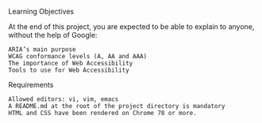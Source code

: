 Learning Objectives

At the end of this project, you are expected to be able to explain to anyone, without the help of Google:

    ARIA’s main purpose
    WCAG conformance levels (A, AA and AAA)
    The importance of Web Accessibility
    Tools to use for Web Accessibility

Requirements

    Allowed editors: vi, vim, emacs
    A README.md at the root of the project directory is mandatory
    HTML and CSS have been rendered on Chrome 78 or more.
